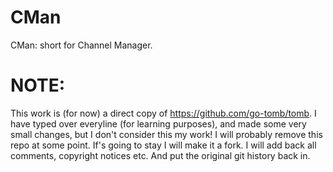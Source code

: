 # CMan

CMan: short for Channel Manager.

# NOTE:

This work is (for now) a direct copy of https://github.com/go-tomb/tomb. I have typed over everyline (for learning purposes), and made some very small changes, but I don't consider this my work! I will probably remove this repo at some point. If's going to stay I will make it a fork. I will add back all comments, copyright notices etc. And put the original git history back in.
